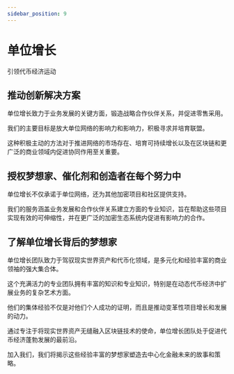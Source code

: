 ```yaml
---
sidebar_position: 9
---
```


# 单位增长

引领代币经济运动

## 推动创新解决方案

单位增长致力于业务发展的关键方面，锻造战略合作伙伴关系，并促进零售采用。

我们的主要目标是放大单位网络的影响力和影响力，积极寻求并培育联盟。

这种积极主动的方法对于推进网络的市场存在、培育可持续增长以及在区块链和更广泛的商业领域内促进协同作用至关重要。

## 授权梦想家、催化剂和创造者在每个努力中

单位增长不仅承诺于单位网络，还为其他加密项目和社区提供支持。

我们的服务涵盖业务发展和合作伙伴关系建立方面的专业知识，旨在帮助这些项目实现有效的可伸缩性，并在更广泛的加密生态系统内促进有影响力的合作。

## 了解单位增长背后的梦想家

单位增长团队致力于驾驭现实世界资产和代币化领域，是多元化和经验丰富的商业领袖的强大集合体。

这个充满活力的专业团队拥有丰富的知识和专业知识，特别是在动态代币经济中扩展业务的复杂艺术方面。

他们的集体经验不仅是对他们个人成功的证明，而且是推动变革性项目增长和发展的动力。

通过专注于将现实世界资产无缝融入区块链技术的使命，单位增长团队处于促进代币经济蓬勃发展的最前沿。

加入我们，我们将揭示这些经验丰富的梦想家塑造去中心化金融未来的故事和策略。
